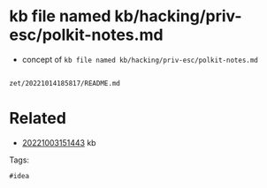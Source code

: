 # kb file named kb/hacking/priv-esc/polkit-notes.md

- concept of `kb file named kb/hacking/priv-esc/polkit-notes.md`

```
```

` zet/20221014185817/README.md `

# Related

- [20221003151443](/zet/20221003151443/README.md) kb

Tags:

    #idea

